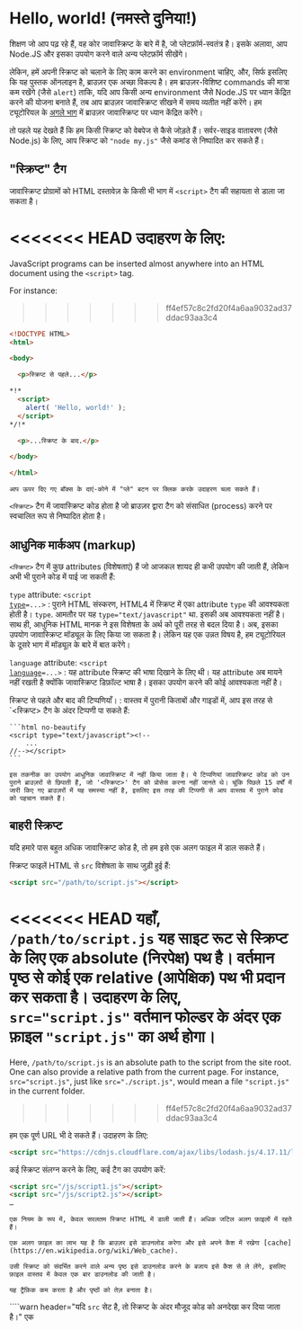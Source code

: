 # Hello, world! (नमस्ते दुनिया!)

शिक्षण जो आप पढ़ रहे हैं, वह कोर जावास्क्रिप्ट के बारे में है, जो प्लेटफ़ॉर्म-स्वतंत्र है। इसके अलावा, आप Node.JS और इसका उपयोग करने वाले अन्य प्लेटफ़ॉर्म सीखेंगे।

लेकिन, हमें अपनी स्क्रिप्ट को चलाने के लिए काम करने का environment चाहिए, और, सिर्फ इसलिए कि यह पुस्तक ऑनलाइन है, ब्राउज़र एक अच्छा विकल्प है। हम ब्राउज़र-विशिष्ट commands की मात्रा कम रखेंगे (जैसे `alert`) ताकि, यदि आप किसी अन्य environment जैसे Node.JS पर ध्यान केंद्रित करने की योजना बनाते हैं, तब आप ब्राउज़र जावास्क्रिप्ट सीखने में समय व्यतीत नहीं करेंगे। हम ट्यूटोरियल के [अगले भाग](/ui) में ब्राउज़र जावास्क्रिप्ट पर ध्यान केंद्रित करेंगे।

तो पहले यह देखते हैं कि हम किसी स्क्रिप्ट को वेबपेज से कैसे जोड़ते हैं। सर्वर-साइड वातावरण (जैसे Node.js) के लिए, आप स्क्रिप्ट को `"node my.js"` जैसे कमांड से निष्पादित कर सकते हैं।

## "स्क्रिप्ट" टैग

जावास्क्रिप्ट प्रोग्रामों को HTML दस्तावेज़ के किसी भी भाग में `<script>` टैग की सहायता से डाला जा सकता है।

<<<<<<< HEAD
उदाहरण के लिए:
=======
JavaScript programs can be inserted almost anywhere into an HTML document using the `<script>` tag.

For instance:
>>>>>>> ff4ef57c8c2fd20f4a6aa9032ad37ddac93aa3c4

```html run height=100
<!DOCTYPE HTML>
<html>

<body>

  <p>स्क्रिप्ट से पहले...</p>

*!*
  <script>
    alert( 'Hello, world!' );
  </script>
*/!*

  <p>...स्क्रिप्ट के बाद.</p>

</body>

</html>
```

```online
आप ऊपर दिए गए बॉक्स के दाएं-कोने में "प्ले" बटन पर क्लिक करके उदाहरण चला सकते हैं।
```

`<स्क्रिप्ट>` टैग में जावास्क्रिप्ट कोड होता है जो ब्राउज़र द्वारा टैग को संसाधित (process) करने पर स्वचालित रूप से निष्पादित होता है।

## आधुनिक मार्कअप (markup)

`<स्क्रिप्ट>` टैग में कुछ attributes (विशेषताएं) हैं जो आजकल शायद ही कभी उपयोग की जाती हैं, लेकिन अभी भी पुराने कोड में पाई जा सकती हैं:

`type` attribute: <code>&lt;script <u>type</u>=...&gt;</code>
: पुराने HTML संस्करण, HTML4 में स्क्रिप्ट में एका attribute `type` की आवश्यकता होती है। `type`. आमतौर पर यह `type="text/javascript"` था. इसकी अब आवश्यकता नहीं है। साथ ही, आधुनिक HTML मानक ने इस विशेषता के अर्थ को पूरी तरह से बदल दिया है। अब, इसका उपयोग जावास्क्रिप्ट मॉड्यूल के लिए किया जा सकता है। लेकिन यह एक उन्नत विषय है, हम ट्यूटोरियल के दूसरे भाग में मॉड्यूल के बारे में बात करेंगे।

`language` attribute: <code>&lt;script <u>language</u>=...&gt;</code>
: यह attribute स्क्रिप्ट की भाषा दिखाने के लिए थी। यह attribute अब मायने नहीं रखती है क्योंकि जावास्क्रिप्ट डिफ़ॉल्ट भाषा है। इसका उपयोग करने की कोई आवश्यकता नहीं है।

स्क्रिप्ट से पहले और बाद की टिप्पणियाँ।
: वास्तव में पुरानी किताबों और गाइडों में, आप इस तरह से `<स्क्रिप्ट> टैग के अंदर टिप्पणी पा सकते हैं:

    ```html no-beautify
    <script type="text/javascript"><!--
        ...
    //--></script>
    ```

    इस तकनीक का उपयोग आधुनिक जावास्क्रिप्ट में नहीं किया जाता है। ये टिप्पणियां जावास्क्रिप्ट कोड को उन पुराने ब्राउज़रों से छिपाती हैं, जो '<स्क्रिप्ट>' टैग को प्रोसेस करना नहीं जानते थे। चूंकि पिछले 15 वर्षों में जारी किए गए ब्राउज़रों में यह समस्या नहीं है, इसलिए इस तरह की टिप्पणी से आप वास्तव में पुराने कोड को पहचान सकते हैं।


## बाहरी स्क्रिप्ट

यदि हमारे पास बहुत अधिक जावास्क्रिप्ट कोड है, तो हम इसे एक अलग फाइल में डाल सकते हैं।

स्क्रिप्ट फाइलें HTML से `src` विशेषता के साथ जुड़ी हुई हैं:

```html
<script src="/path/to/script.js"></script>
```

<<<<<<< HEAD
यहाँ, `/path/to/script.js` यह साइट रूट से स्क्रिप्ट के लिए एक absolute (निरपेक्ष) पथ है। वर्तमान पृष्ठ से कोई एक relative (आपेक्षिक) पथ भी प्रदान कर सकता है। उदाहरण के लिए, `src="script.js"` वर्तमान फोल्डर के अंदर एक फ़ाइल `"script.js"` का अर्थ होगा।
=======
Here, `/path/to/script.js` is an absolute path to the script from the site root. One can also provide a relative path from the current page. For instance, `src="script.js"`, just like `src="./script.js"`, would mean a file `"script.js"` in the current folder.
>>>>>>> ff4ef57c8c2fd20f4a6aa9032ad37ddac93aa3c4

हम एक पूर्ण URL भी दे सकते हैं। उदाहरण के लिए:

```html
<script src="https://cdnjs.cloudflare.com/ajax/libs/lodash.js/4.17.11/lodash.js"></script>
```

कई स्क्रिप्ट संलग्न करने के लिए, कई टैग का उपयोग करें:

```html
<script src="/js/script1.js"></script>
<script src="/js/script2.js"></script>
…
```

```smart
एक नियम के रूप में, केवल सरलतम स्क्रिप्ट HTML में डाली जाती हैं। अधिक जटिल अलग फ़ाइलों में रहते हैं।

एक अलग फ़ाइल का लाभ यह है कि ब्राउज़र इसे डाउनलोड करेगा और इसे अपने कैश में रखेगा [cache](https://en.wikipedia.org/wiki/Web_cache).

उसी स्क्रिप्ट को संदर्भित करने वाले अन्य पृष्ठ इसे डाउनलोड करने के बजाय इसे कैश से ले लेंगे, इसलिए फ़ाइल वास्तव में केवल एक बार डाउनलोड की जाती है।

यह ट्रैफ़िक कम करता है और पृष्ठों को तेज़ बनाता है।
```

````warn header="यदि `src` सेट है, तो स्क्रिप्ट के अंदर मौजूद कोड को अनदेखा कर दिया जाता है।"
एक <script> `टैग के अंदर` src` attribute और कोड दोनों नहीं हो सकते।

यह काम नहीं करेगा:

```html
<script *!*src*/!*="file.js">
  alert(1); // इस कोड को अनदेखा कर दिया जाएगा, क्योंकि src सेट है
</script>
```

हमें या तो बाहरी स्क्रिप्ट का चयन करना होगा जैसे `<script src =" ... ">` या हमें नियमित रूप से `<script>` टैग के अंदर कोड लिखना होगा।

ऊपर दिए गए उदाहरण को कार्य करने के लिए दो लिपियों में विभाजित किया जा सकता है:

```html
<script src="file.js"></script>
<script>
  alert(1);
</script>
```
````

## सारांश

- हम एक पृष्ठ पर जावास्क्रिप्ट कोड जोड़ने के लिए एक `<स्क्रिप्ट>` टैग का उपयोग कर सकते हैं।
- `टाइप` और` भाषा` attribute की आवश्यकता नहीं है।
- एक बाहरी फाइल में लिखी गई स्क्रिप्ट को `<script src ="path/to/script.js"> </script> के साथ डाला जा सकता है।


ब्राउज़र स्क्रिप्ट और वेबपेज के interaction (परस्पर क्रिया) के बारे में जानने के लिए बहुत कुछ है। लेकिन ध्यान रखें कि ट्यूटोरियल का यह हिस्सा जावास्क्रिप्ट भाषा के लिए समर्पित है, इसलिए हमें इसके विशिष्ट ब्राउज़र कार्यान्वयन के साथ खुद को विचलित नहीं करना चाहिए। हम जावास्क्रिप्ट को चलाने के लिए ब्राउज़र का उपयोग करेंगे, जो कई विकल्पों में से ऑनलाइन पढ़ने के लिए बहुत सुविधाजनक है।
